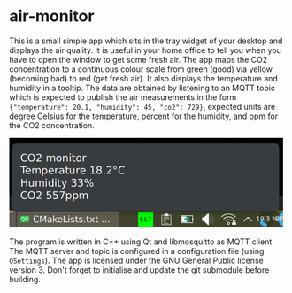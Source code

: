 # air-monitor

This is a small simple app which sits in the tray widget of your desktop and displays the air quality.
It is useful in your home office to tell you when you have to open the window to get some fresh air.
The app maps the CO2 concentration to a continuous colour scale from green (good) via yellow (becoming bad)
to red (get fresh air). It also displays the temperature and humidity in a tooltip. The data are obtained by listening to an MQTT topic which is expected to publish the air measurements
in the form `{"temperature": 20.1, "humidity": 45, "co2": 729}`, expected units are degree Celsius for the temperature, percent for the humidity, and ppm for the CO2 concentration.


![screenshot](doc/air-monitor.png)

The program is written in C++ using Qt and libmosquitto as MQTT client. The MQTT server and topic is configured in a configuration file (using `QSettings`). The app is licensed under the GNU General Public license version 3. Don't forget to initialise and update the git submodule before building.
